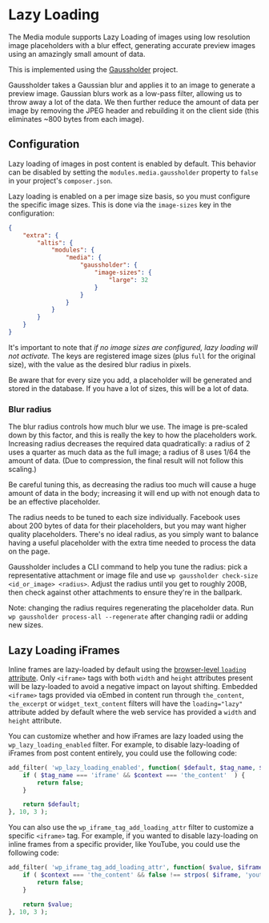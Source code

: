 # Lazy Loading

The Media module supports Lazy Loading of images using low resolution image placeholders with a blur effect, generating accurate preview images using an amazingly small amount of data.

This is implemented using the [Gaussholder](https://github.com/humanmade/gaussholder) project.

Gaussholder takes a Gaussian blur and applies it to an image to generate a preview image. Gaussian blurs work as a low-pass filter, allowing us to throw away a lot of the data. We then further reduce the amount of data per image by removing the JPEG header and rebuilding it on the client side (this eliminates ~800 bytes from each image).

## Configuration

Lazy loading of images in post content is enabled by default. This behavior can be disabled by setting the `modules.media.gaussholder` property to `false` in your project's `composer.json`.

Lazy loading is enabled on a per image size basis, so you must configure the specific image sizes. This is done via the `image-sizes` key in the configuration:

```json
{
	"extra": {
		"altis": {
			"modules": {
				"media": {
					"gaussholder": {
						"image-sizes": {
							"large": 32
						}
					}
				}
			}
		}
	}
}
```

It's important to note that _if no image sizes are configured, lazy loading will not activate._ The keys are registered image sizes (plus `full` for the original size), with the value as the desired blur radius in pixels.

Be aware that for every size you add, a placeholder will be generated and stored in the database. If you have a lot of sizes, this will be a lot of data.

### Blur radius

The blur radius controls how much blur we use. The image is pre-scaled down by this factor, and this is really the key to how the placeholders work. Increasing radius decreases the required data quadratically: a radius of 2 uses a quarter as much data as the full image; a radius of 8 uses 1/64 the amount of data. (Due to compression, the final result will not follow this scaling.)

Be careful tuning this, as decreasing the radius too much will cause a huge amount of data in the body; increasing it will end up with not enough data to be an effective placeholder.

The radius needs to be tuned to each size individually. Facebook uses about 200 bytes of data for their placeholders, but you may want higher quality placeholders. There's no ideal radius, as you simply want to balance having a useful placeholder with the extra time needed to process the data on the page.

Gaussholder includes a CLI command to help you tune the radius: pick a representative attachment or image file and use `wp gaussholder check-size <id_or_image> <radius>`. Adjust the radius until you get to roughly 200B, then check against other attachments to ensure they're in the ballpark.

Note: changing the radius requires regenerating the placeholder data. Run `wp gaussholder process-all --regenerate` after changing radii or adding new sizes.

## Lazy Loading iFrames

Inline frames are lazy-loaded by default using the [browser-level `loading` attribute](https://html.spec.whatwg.org/multipage/iframe-embed-object.html#attr-iframe-loading). Only `<iframe>` tags with both `width` and `height` attributes present will be lazy-loaded to avoid a negative impact on layout shifting. Embedded `<iframe>` tags provided via oEmbed in content run through `the_content`, `the_excerpt` or `widget_text_content` filters will have the `loading="lazy"` attribute added by default where the web service has provided a `width` and `height` attribute.

You can customize whether and how iFrames are lazy loaded using the `wp_lazy_loading_enabled` filter. For example, to disable lazy-loading of iFrames from post content entirely, you could use the following code:

```php
add_filter( 'wp_lazy_loading_enabled', function( $default, $tag_name, $context ) {
	if ( $tag_name === 'iframe' && $context === 'the_content'  ) {
		return false;
	}

	return $default;
}, 10, 3 );
```

You can also use the `wp_iframe_tag_add_loading_attr` filter to customize a specific `<iframe>` tag. For example, if you wanted to disable lazy-loading on inline frames from a specific provider, like YouTube, you could use the following code:

```php
add_filter( 'wp_iframe_tag_add_loading_attr', function( $value, $iframe, $context ) {
	if ( $context === 'the_content' && false !== strpos( $iframe, 'youtube.com' ) ) {
		return false;
	}

	return $value;
}, 10, 3 );
```
